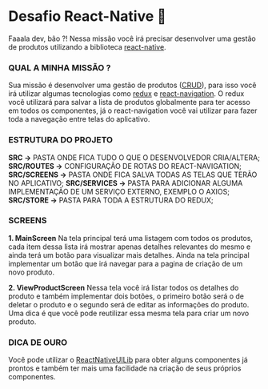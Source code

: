 
# Desafio React-Native 🚀

Faaala dev, bão ?! Nessa missão você irá precisar desenvolver uma gestão de produtos 
utilizando a biblioteca [react-native](https://reactnative.dev/).

### QUAL A MINHA MISSÃO ?
Sua missão é desenvolver uma gestão de produtos ([CRUD](https://pt.wikipedia.org/wiki/CRUD)), para isso você irá utilizar algumas tecnologias como [redux](https://redux.js.org/) e [react-navigation](https://reactnavigation.org/).
O redux você utilizará para salvar a lista de produtos globalmente para ter acesso em todos os componentes, já o react-navigation você vai utilizar para fazer toda a navegação entre telas do aplicativo.

### ESTRUTURA DO PROJETO
**SRC ->** PASTA ONDE FICA TUDO O QUE O DESENVOLVEDOR CRIA/ALTERA;
**SRC/ROUTES ->** CONFIGURAÇÃO DE ROTAS DO REACT-NAVIGATION;
**SRC/SCREENS ->** PASTA ONDE FICA SALVA TODAS AS TELAS QUE TERÃO NO APLICATIVO;
**SRC/SERVICES ->** PASTA PARA ADICIONAR ALGUMA IMPLEMENTAÇÃO DE UM SERVIÇO EXTERNO, EXEMPLO O AXIOS;
**SRC/STORE ->** PASTA PARA TODA A ESTRUTURA DO REDUX;

### SCREENS

**1. MainScreen** 
Na tela principal terá uma listagem com todos os produtos, cada item dessa lista irá mostrar apenas detalhes relevantes do mesmo e ainda terá um botão para visualizar mais detalhes. Ainda na tela principal implementar um botão que irá navegar para a pagina de criação de um novo produto.

**2. ViewProductScreen**
Nessa tela você  irá listar todos os detalhes do produto e também implementar dois botões, o primeiro botão será o de deletar o produto e o segundo será de editar as informações do produto. Uma dica é que você pode reutilizar essa mesma tela para criar um novo produto.

### DICA DE OURO
Você pode utilizar o [ReactNativeUILib](https://wix.github.io/react-native-ui-lib/) para obter alguns componentes já prontos e também ter mais uma facilidade na criação de seus próprios componentes.
